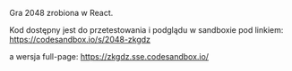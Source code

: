 Gra 2048 zrobiona w React.

Kod dostępny jest do przetestowania i podglądu w sandboxie pod linkiem:
https://codesandbox.io/s/2048-zkgdz

a wersja full-page:
https://zkgdz.sse.codesandbox.io/
